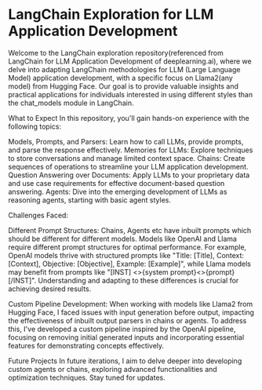 # LangChain Exploration for LLM Application Development

Welcome to the LangChain exploration repository(referenced from LangChain for LLM Application Development of deeplearning.ai), where we delve into adapting LangChain methodologies for LLM (Large Language Model) application development, with a specific focus on Llama2(any model) from Hugging Face. Our goal is to provide valuable insights and practical applications for individuals interested in using different styles than the chat_models module in LangChain.

What to Expect
In this repository, you'll gain hands-on experience with the following topics:

Models, Prompts, and Parsers: Learn how to call LLMs, provide prompts, and parse the response effectively.
Memories for LLMs: Explore techniques to store conversations and manage limited context space.
Chains: Create sequences of operations to streamline your LLM application development.
Question Answering over Documents: Apply LLMs to your proprietary data and use case requirements for effective document-based question answering.
Agents: Dive into the emerging development of LLMs as reasoning agents, starting with basic agent styles.

Challenges Faced:

Different Prompt Structures: Chains, Agents etc  have inbuilt prompts  which should be different for different models. Models like OpenAI and Llama require different prompt structures for optimal performance. For example, OpenAI models thrive with structured prompts like "Title: [Title], Context: [Context], Objective: [Objective], Example: [Example]", while Llama models may benefit from prompts like "[INST] <<SYS>>{system prompt}<</SYS>>{prompt}[/INST]". Understanding and adapting to these differences is crucial for achieving desired results.

Custom Pipeline Development: When working with models like Llama2 from Hugging Face, I faced issues with input generation before output, impacting the effectiveness of inbuilt output parsers in chains or agents. To address this, I've developed a custom pipeline inspired by the OpenAI pipeline, focusing on removing initial generated inputs and incorporating essential features for demonstrating concepts effectively.

Future Projects
In future iterations, I aim to delve deeper into developing custom agents or chains, exploring advanced functionalities and optimization techniques. Stay tuned for updates.



